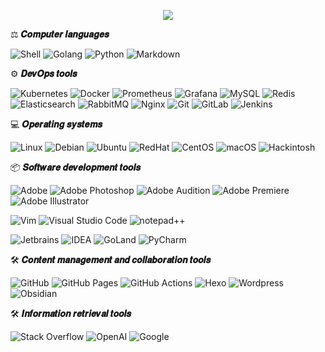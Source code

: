 <p align="center">

<img src="https://readme-typing-svg.herokuapp.com?color=e65e2a&width=380&height=45&lines=console.log(%22Hello%2C%20World!%22);This+is+a+test!;My+name+is+هرگز!&center=true">

</p>

⚖️ **𝑪𝒐𝒎𝒑𝒖𝒕𝒆𝒓 𝒍𝒂𝒏𝒈𝒖𝒂𝒈𝒆𝒔**

![Shell](https://img.shields.io/badge/Shell%20-%236fba48.svg?logo=shell)
![Golang](https://img.shields.io/badge/Golang-%2345b8d8.svg?logo=go&logoColor=white)
![Python](https://img.shields.io/badge/Python%20-%233776AB.svg?logo=python&logoColor=white)
![Markdown](https://img.shields.io/badge/Markdown-%23000000.svg?logo=markdown&logoColor=white)

⚙️ **𝑫𝒆𝒗𝑶𝒑𝒔 𝒕𝒐𝒐𝒍𝒔**

![Kubernetes](https://img.shields.io/badge/-Kubernetes-%23326ce5?logo=kubernetes&logoColor=ffffff)
![Docker](https://img.shields.io/badge/Docker-2496ED?logo=docker&logoColor=white)
![Prometheus](https://img.shields.io/badge/Prometheus-E6522C?style=flat&logo=Prometheus&logoColor=white)
![Grafana](https://img.shields.io/badge/Grafana-E6522C?style=flat&logo=Grafana&logoColor=white)
![MySQL](https://img.shields.io/badge/MySQL-%234479A1.svg?logo=mysql&logoColor=white)
![Redis](https://img.shields.io/badge/redis-%23c83d2e.svg?logo=redis&logoColor=white)
![Elasticsearch](https://img.shields.io/badge/Elasticsearch-%2395e0d1.svg?logo=elastic&logoColor=white)
![RabbitMQ](https://img.shields.io/badge/rabbitmq-%23FF6600.svg?&style=flat&logo=rabbitmq&logoColor=white)
![Nginx](https://img.shields.io/badge/-Nginx-009639?logo=nginx&logoColor=white)
![Git](https://img.shields.io/badge/Git%20-%23F05033.svg?logo=git&logoColor=white)
![GitLab](https://img.shields.io/badge/GitLab%20-blue?logo=gitlab)
![Jenkins](https://img.shields.io/badge/jenkins-%232C5263.svg?logo=jenkins&logoColor=white)

💻 **𝑶𝒑𝒆𝒓𝒂𝒕𝒊𝒏𝒈 𝒔𝒚𝒔𝒕𝒆𝒎𝒔**

![Linux](https://img.shields.io/badge/-Linux-FCC624?logo=Linux&logoColor=black)
![Debian](https://img.shields.io/badge/debian-1E2533?logo=debian&logoColor=da2f20)
![Ubuntu](https://img.shields.io/badge/Ubuntu-E95420?logo=ubuntu&logoColor=white)
![RedHat](https://img.shields.io/badge/RedHat-black?logo=redhat&logoColor=da2f20)
![CentOS](https://img.shields.io/badge/CentOS-3a3c3c?logo=centos&logoColor=965389)
![macOS](https://img.shields.io/badge/MacOS-333?logo=apple&logoColor=white)
![Hackintosh](https://img.shields.io/badge/Hackintosh-333?logo=apple&logoColor=black)

:package: **𝑺𝒐𝒇𝒕𝒘𝒂𝒓𝒆 𝒅𝒆𝒗𝒆𝒍𝒐𝒑𝒎𝒆𝒏𝒕 𝒕𝒐𝒐𝒍𝒔**

![Adobe](https://img.shields.io/badge/Adobe%20-%23FF0000.svg?logo=adobe&logoColor=white)
![Adobe Photoshop](https://img.shields.io/badge/Adobe%20Photoshop-31A8FF.svg?logo=adobephotoshop&logoColor=001E36)
![Adobe Audition](https://img.shields.io/badge/Adobe%20Audition-9999FF.svg?logo=adobeaudition&logoColor=00005B)
![Adobe Premiere](https://img.shields.io/badge/Adobe%20Premiere-9999FF.svg?logo=adobepremierepro&logoColor=00005B)
![Adobe Illustrator](https://img.shields.io/badge/Adobe%20Illustrator-FF9A00.svg?logo=adobeillustrator&logoColor=330000)

![Vim](https://img.shields.io/badge/-Vim-%23019733?style=flat&logo=vim&logoColor=%23ffffff)
![Visual Studio Code](https://img.shields.io/badge/Visual%20Studio%20Code-0078d7.svg?logo=visual-studio-code&logoColor=white)
![notepad++](https://img.shields.io/badge/Notepad++-FFFFFF.svg?logo=notepadplusplus&logoColor=24A61F)

![Jetbrains](https://img.shields.io/badge/Jetbrains-C80889?style=flat&logo=jetbrains&logoColor=080809)
![IDEA](https://img.shields.io/badge/-IDEA-%238540E6?style=flat&logo=IntelliJ-IDEA&logoColor=%23ffffff)
![GoLand](https://img.shields.io/badge/GoLand-6E69E3?logo=GoLand&logoColor=ffffff)
![PyCharm](https://img.shields.io/badge/PyCharm-07BAF2?logo=PyCharm&logoColor=ffffff)


🛠️ **𝑪𝒐𝒏𝒕𝒆𝒏𝒕 𝒎𝒂𝒏𝒂𝒈𝒆𝒎𝒆𝒏𝒕 𝒂𝒏𝒅 𝒄𝒐𝒍𝒍𝒂𝒃𝒐𝒓𝒂𝒕𝒊𝒐𝒏 𝒕𝒐𝒐𝒍𝒔**

![GitHub](https://img.shields.io/badge/GitHub-%23121011.svg?style=flat&logo=github&logoColor=white)
![GitHub Pages](https://img.shields.io/badge/GitHub%20Pages-%23327FC7.svg?logo=github&logoColor=white)
![GitHub Actions](https://img.shields.io/badge/GitHub%20Actions%20-2671E5.svg?logo=githubactions&logoColor=white)
![Hexo](https://img.shields.io/badge/Hexo-191f25.svg?logo=hexo&logoColor=white)
![Wordpress](https://img.shields.io/badge/Wordpress-21759B?logo=wordpress&logoColor=white)
![Obsidian](https://img.shields.io/badge/obsidian-2A2A2A?logo=obsidian&logoColor=7C3AED)


🛠️ **𝑰𝒏𝒇𝒐𝒓𝒎𝒂𝒕𝒊𝒐𝒏 𝒓𝒆𝒕𝒓𝒊𝒆𝒗𝒂𝒍 𝒕𝒐𝒐𝒍𝒔**

![Stack Overflow](https://img.shields.io/badge/-Stack%20Overflow-FE7A16?logo=stack-overflow&logoColor=white&style=plastic)
![OpenAI](https://img.shields.io/badge/OpenAI-black?logo=openai&logoColor=white&style=plastic)
![Google](https://img.shields.io/badge/Google-f2c045?logo=google&logoColor=ffffff&style=plastic)
